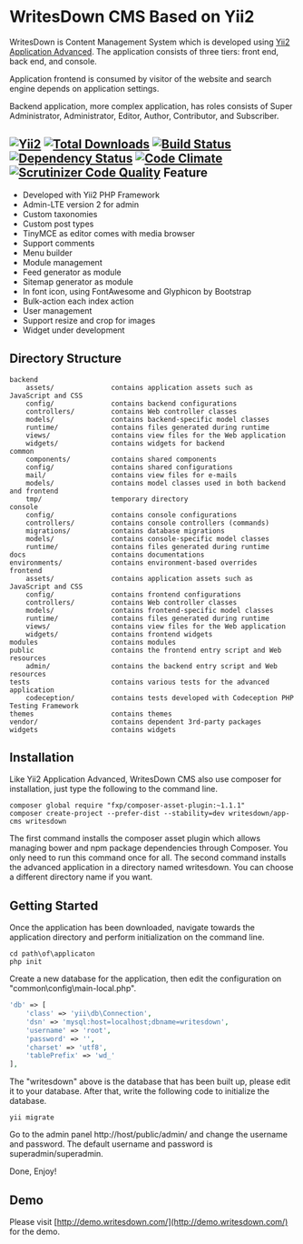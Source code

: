 WritesDown CMS Based on Yii2
============================

WritesDown is Content Management System which is developed using [Yii2 Application Advanced](https://github.com/yiisoft/yii2-app-advanced/).
The application consists of three tiers: front end, back end, and console.

Application frontend is consumed by visitor of the website and search engine depends on application settings.

Backend application, more complex application, has roles consists of Super Administrator, Administrator, Editor, Author, 
Contributor, and Subscriber.

[![Yii2](https://img.shields.io/badge/Powered_by-Yii_Framework-green.svg)](http://www.yiiframework.com/)
[![Total Downloads](https://poser.pugx.org/writesdown/app-cms/downloads)](https://packagist.org/packages/writesdown/app-cms)
[![Build Status](https://travis-ci.org/writesdown/app-cms.svg?branch=master)](https://travis-ci.org/writesdown/app-cms)
[![Dependency Status](https://www.versioneye.com/user/projects/568b0e86eb4f47003c001066/badge.svg)](https://www.versioneye.com/user/projects/568b0e86eb4f47003c001066)
[![Code Climate](https://codeclimate.com/github/writesdown/app-cms/badges/gpa.svg)](https://codeclimate.com/github/writesdown/app-cms)
[![Scrutinizer Code Quality](https://scrutinizer-ci.com/g/writesdown/app-cms/badges/quality-score.png?b=master)](https://scrutinizer-ci.com/g/writesdown/app-cms/?branch=master)
Feature
-------

* Developed with Yii2 PHP Framework
* Admin-LTE version 2 for admin
* Custom taxonomies
* Custom post types
* TinyMCE as editor comes with media browser
* Support comments
* Menu builder
* Module management
* Feed generator as module
* Sitemap generator as module
* In font icon, using FontAwesome and Glyphicon by Bootstrap
* Bulk-action each index action
* User management
* Support resize and crop for images
* Widget under development

Directory Structure
-------------------
```
backend
    assets/              contains application assets such as JavaScript and CSS
    config/              contains backend configurations
    controllers/         contains Web controller classes
    models/              contains backend-specific model classes
    runtime/             contains files generated during runtime
    views/               contains view files for the Web application    
    widgets/             contains widgets for backend
common
    components/          contains shared components
    config/              contains shared configurations
    mail/                contains view files for e-mails
    models/              contains model classes used in both backend and frontend
    tmp/                 temporary directory
console
    config/              contains console configurations
    controllers/         contains console controllers (commands)
    migrations/          contains database migrations
    models/              contains console-specific model classes
    runtime/             contains files generated during runtime
docs                     contains documentations
environments/            contains environment-based overrides
frontend
    assets/              contains application assets such as JavaScript and CSS
    config/              contains frontend configurations
    controllers/         contains Web controller classes
    models/              contains frontend-specific model classes
    runtime/             contains files generated during runtime
    views/               contains view files for the Web application
    widgets/             contains frontend widgets
modules                  contains modules
public                   contains the frontend entry script and Web resources    
    admin/               contains the backend entry script and Web resources        
tests                    contains various tests for the advanced application
    codeception/         contains tests developed with Codeception PHP Testing Framework
themes                   contains themes 
vendor/                  contains dependent 3rd-party packages
widgets                  contains widgets
```

Installation
------------
Like Yii2 Application Advanced, WritesDown CMS also use composer for installation, just type the following 
to the command line.

```
composer global require "fxp/composer-asset-plugin:~1.1.1"
composer create-project --prefer-dist --stability=dev writesdown/app-cms writesdown
```

The first command installs the composer asset plugin which allows managing bower and npm package dependencies through Composer. 
You only need to run this command once for all. 
The second command installs the advanced application in a directory named writesdown.
You can choose a different directory name if you want.

Getting Started
---------------
Once the application has been downloaded, navigate towards the application directory and perform initialization on the command line.

```
cd path\of\applicaton
php init
```

Create a new database for the application, then edit the configuration on "common\config\main-local.php".

```php
'db' => [
    'class' => 'yii\db\Connection',
    'dsn' => 'mysql:host=localhost;dbname=writesdown',
    'username' => 'root',
    'password' => '',
    'charset' => 'utf8',
    'tablePrefix' => 'wd_'
],
```
    
The "writesdown" above is the database that has been built up, please edit it to your database. 
After that, write the following code to initialize the database.

```
yii migrate
```

Go to the admin panel http://host/public/admin/ and change the username and password. 
The default username and password is superadmin/superadmin.

Done, Enjoy!

Demo
----
Please visit [http://demo.writesdown.com/](http://demo.writesdown.com/) for the demo.
